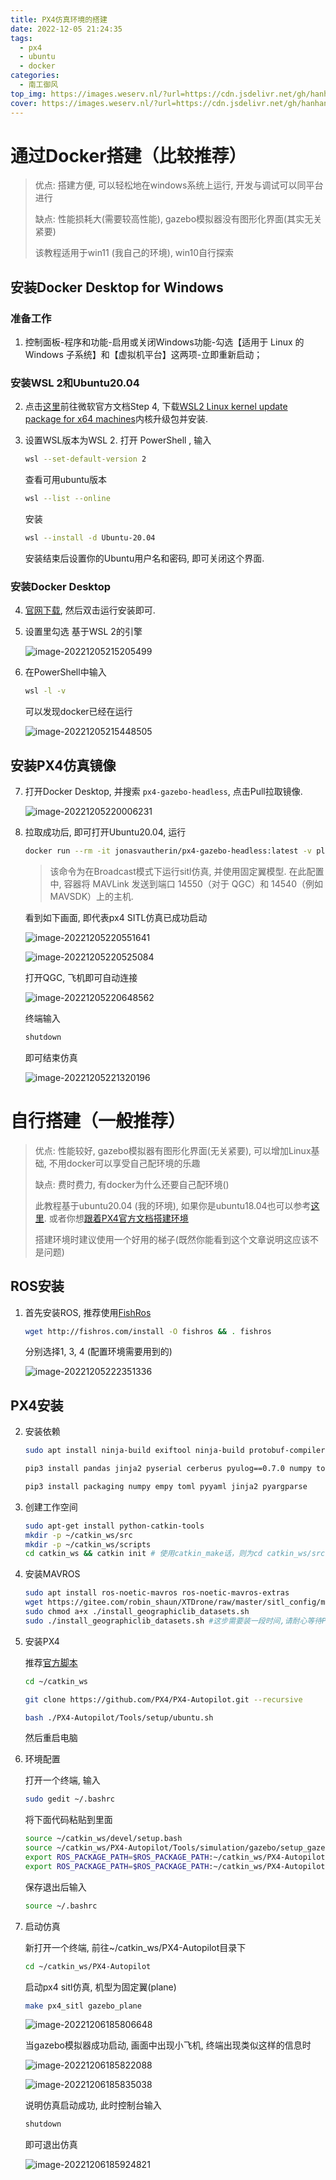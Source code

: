 ```yaml
---
title: PX4仿真环境的搭建
date: 2022-12-05 21:24:35
tags: 
  - px4
  - ubuntu
  - docker
categories: 
  - 南工御风
top_img: https://images.weserv.nl/?url=https://cdn.jsdelivr.net/gh/hanhan3344/pic/note_pic/elysia05.jpg&default=https://cdn.jsdelivr.net/gh/hanhan3344/pic/note_pic/elysia05.jpg
cover: https://images.weserv.nl/?url=https://cdn.jsdelivr.net/gh/hanhan3344/pic/note_pic/image.png&default=https://cdn.jsdelivr.net/gh/hanhan3344/pic/note_pic/image.png
---
```


# 通过Docker搭建（比较推荐）

> 优点: 搭建方便, 可以轻松地在windows系统上运行, 开发与调试可以同平台进行
>
> 缺点: 性能损耗大(需要较高性能), gazebo模拟器没有图形化界面(其实无关紧要)
>
> 该教程适用于win11 (我自己的环境), win10自行探索

## 安装Docker Desktop for Windows

### 准备工作

1. 控制面板-程序和功能-启用或关闭Windows功能-勾选【适用于 Linux 的 Windows 子系统】和【虚拟机平台】这两项-立即重新启动；  

### 安装WSL 2和Ubuntu20.04

2. 点击[这里](https://learn.microsoft.com/en-us/windows/wsl/install-manual#step-4---download-the-linux-kernel-update-package)前往微软官方文档Step 4, 下载[WSL2 Linux kernel update package for x64 machines](https://wslstorestorage.blob.core.windows.net/wslblob/wsl_update_x64.msi)内核升级包并安装.  

3. 设置WSL版本为WSL 2. 打开 PowerShell , 输入  

   ```bash
   wsl --set-default-version 2
   ```

   查看可用ubuntu版本  

   ```bash
   wsl --list --online
   ```

   安装  

   ```bash
   wsl --install -d Ubuntu-20.04
   ```

   安装结束后设置你的Ubuntu用户名和密码, 即可关闭这个界面.   

### 安装Docker Desktop

4. [官网下载](https://www.docker.com/get-started/), 然后双击运行安装即可.   

5. 设置里勾选 基于WSL 2的引擎  

   ![image-20221205215205499](https://cdn.jsdelivr.net/gh/hanhan3344/pic/note_pic/image-20221205215205499.png)

6. 在PowerShell中输入  

   ```bash
   wsl -l -v
   ```

   可以发现docker已经在运行  

   ![image-20221205215448505](https://cdn.jsdelivr.net/gh/hanhan3344/pic/note_pic/image-20221205215448505.png)


## 安装PX4仿真镜像

7. 打开Docker Desktop, 并搜索 `px4-gazebo-headless`, 点击Pull拉取镜像.   

   ![image-20221205220006231](https://cdn.jsdelivr.net/gh/hanhan3344/pic/note_pic/image-20221205220006231.png)

8. 拉取成功后, 即可打开Ubuntu20.04, 运行  

   ```bash
   docker run --rm -it jonasvautherin/px4-gazebo-headless:latest -v plane 
   ```

   > 该命令为在Broadcast模式下运行sitl仿真, 并使用固定翼模型. 在此配置中, 容器将 MAVLink 发送到端口 14550（对于 QGC）和 14540（例如 MAVSDK）上的主机.   

   看到如下画面, 即代表px4 SITL仿真已成功启动  

   ![image-20221205220551641](https://cdn.jsdelivr.net/gh/hanhan3344/pic/note_pic/image-20221205220551641.png)

   ![image-20221205220525084](https://cdn.jsdelivr.net/gh/hanhan3344/pic/note_pic/image-20221205220525084.png)

   打开QGC, 飞机即可自动连接  

   ![image-20221205220648562](https://cdn.jsdelivr.net/gh/hanhan3344/pic/note_pic/image-20221205220648562.png)

   终端输入  

   ```bash
   shutdown
   ```

   即可结束仿真  

   ![image-20221205221320196](https://cdn.jsdelivr.net/gh/hanhan3344/pic/note_pic/image-20221205221320196.png)

# 自行搭建（一般推荐）

> 优点: 性能较好, gazebo模拟器有图形化界面(无关紧要), 可以增加Linux基础, 不用docker可以享受自己配环境的乐趣  
>
> 缺点: 费时费力, 有docker为什么还要自己配环境()  
>
> 此教程基于ubuntu20.04 (我的环境), 如果你是ubuntu18.04也可以参考[这里](https://github.com/Nangong-Yufeng/flight-control/blob/main/PX4%E7%9B%B8%E5%85%B3/PX4%E5%AE%89%E8%A3%85%E6%95%99%E7%A8%8B%E4%B8%8E%E5%BC%80%E5%8F%91%E8%BF%9B%E5%BA%A6.md). 或者你想[跟着PX4官方文档搭建环境](https://docs.px4.io/main/zh/dev_setup/dev_env_linux_ubuntu.html#ubuntu-lts-debian-linux-%E7%9A%84%E5%BC%80%E5%8F%91%E7%8E%AF%E5%A2%83)  
>
> 搭建环境时建议使用一个好用的梯子(既然你能看到这个文章说明这应该不是问题)  

## ROS安装

1. 首先安装ROS, 推荐使用[FishRos](https://fishros.org.cn/forum/topic/20/%E5%B0%8F%E9%B1%BC%E7%9A%84%E4%B8%80%E9%94%AE%E5%AE%89%E8%A3%85%E7%B3%BB%E5%88%97?lang=zh-CN)  

   ```bash
   wget http://fishros.com/install -O fishros && . fishros 
   ```

   分别选择1, 3, 4 (配置环境需要用到的)  

   ![image-20221205222351336](https://cdn.jsdelivr.net/gh/hanhan3344/pic/note_pic/image-20221205222351336.png)

## PX4安装

2. 安装依赖

   ```bash
   sudo apt install ninja-build exiftool ninja-build protobuf-compiler libeigen3-dev genromfs xmlstarlet libgstreamer1.0-dev libgstreamer-plugins-base1.0-dev python-pip python3-pip
   ```

   ```bash
   pip3 install pandas jinja2 pyserial cerberus pyulog==0.7.0 numpy toml pyquaternion empy pyyaml 
   ```

   ```bash
   pip3 install packaging numpy empy toml pyyaml jinja2 pyargparse
   ```

3. 创建工作空间

   ```bash
   sudo apt-get install python-catkin-tools
   mkdir -p ~/catkin_ws/src
   mkdir -p ~/catkin_ws/scripts
   cd catkin_ws && catkin init # 使用catkin_make话，则为cd catkin_ws/src && catkin_init_workspace
   ```

4. 安装MAVROS

   ```bash
   sudo apt install ros-noetic-mavros ros-noetic-mavros-extras   
   wget https://gitee.com/robin_shaun/XTDrone/raw/master/sitl_config/mavros/install_geographiclib_datasets.sh
   sudo chmod a+x ./install_geographiclib_datasets.sh
   sudo ./install_geographiclib_datasets.sh #这步需要装一段时间,请耐心等待PX4配置
   ```

5. 安装PX4

   推荐[官方脚本](https://docs.px4.io/main/zh/dev_setup/dev_env_linux_ubuntu.html#%E4%B8%80%E9%94%AE%E5%AE%89%E8%A3%85%E8%84%9A%E6%9C%AC)

   ```bash
   cd ~/catkin_ws
   ```

   ```bash
   git clone https://github.com/PX4/PX4-Autopilot.git --recursive
   ```

   ```bash
   bash ./PX4-Autopilot/Tools/setup/ubuntu.sh
   ```

   然后重启电脑

6. 环境配置

   打开一个终端, 输入

   ```bash
   sudo gedit ~/.bashrc
   ```

   将下面代码粘贴到里面

   ```bash
   source ~/catkin_ws/devel/setup.bash
   source ~/catkin_ws/PX4-Autopilot/Tools/simulation/gazebo/setup_gazebo.bash ~/catkin_ws/PX4-Autopilot/ ~/catkin_ws/PX4-Autopilot/build/px4_sitl_default
   export ROS_PACKAGE_PATH=$ROS_PACKAGE_PATH:~/catkin_ws/PX4-Autopilot
   export ROS_PACKAGE_PATH=$ROS_PACKAGE_PATH:~/catkin_ws/PX4-Autopilot/Tools/simulation/gazebo/sitl_gazebo
   ```

   保存退出后输入

   ```bash
   source ~/.bashrc
   ```

7. 启动仿真

   新打开一个终端, 前往~/catkin_ws/PX4-Autopilot目录下

   ```bash
   cd ~/catkin_ws/PX4-Autopilot
   ```

   启动px4 sitl仿真, 机型为固定翼(plane)

   ```bash
   make px4_sitl gazebo_plane
   ```

   ![image-20221206185806648](https://cdn.jsdelivr.net/gh/hanhan3344/pic/note_pic/image-20221206185806648.png)

   当gazebo模拟器成功启动, 画面中出现小飞机, 终端出现类似这样的信息时

   ![image-20221206185822088](https://cdn.jsdelivr.net/gh/hanhan3344/pic/note_pic/image-20221206185822088.png)

   ![image-20221206185835038](https://cdn.jsdelivr.net/gh/hanhan3344/pic/note_pic/image-20221206185835038.png)
   
   说明仿真启动成功, 此时控制台输入
   
   ```bash
   shutdown
   ```
   
   即可退出仿真
   
   ![image-20221206185924821](https://cdn.jsdelivr.net/gh/hanhan3344/pic/note_pic/image-20221206185924821.png)
